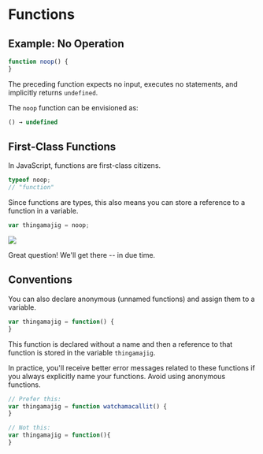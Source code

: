 # Functions

## Example: No Operation
```js
function noop() {
}
```
The preceding function expects no input, executes no statements, and implicitly returns `undefined`.

The `noop` function can be envisioned as:
```js
() → undefined
```

## First-Class Functions
In JavaScript, functions are first-class citizens.
```js
typeof noop; 
// "function"
```

Since functions are types, this also means you can store a reference to a function in a variable.
```js
var thingamajig = noop;
```

![](https://i.pinimg.com/originals/58/6e/69/586e6921bd1b3a49c284533a5997b6c6.gif)

Great question!  We'll get there -- in due time.

## Conventions
You can also declare anonymous (unnamed functions) and assign them to a variable.
```js
var thingamajig = function() {
}
```
This function is declared without a name and then a reference to that function is stored in the variable `thingamajig`.

In practice, you'll receive better error messages related to these functions if you always explicitly name your functions.  Avoid using anonymous functions.
```js
// Prefer this:
var thingamajig = function watchamacallit() {
}

// Not this:
var thingamajig = function(){
}
```
